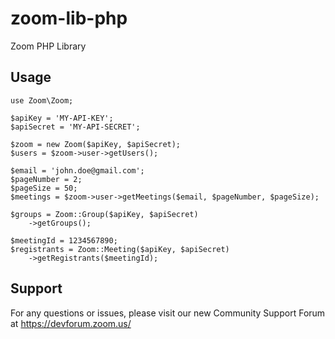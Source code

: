 # zoom-lib-php
Zoom PHP Library

## Usage

```
use Zoom\Zoom;

$apiKey = 'MY-API-KEY';
$apiSecret = 'MY-API-SECRET';

$zoom = new Zoom($apiKey, $apiSecret);
$users = $zoom->user->getUsers();

$email = 'john.doe@gmail.com';
$pageNumber = 2;
$pageSize = 50;
$meetings = $zoom->user->getMeetings($email, $pageNumber, $pageSize);

$groups = Zoom::Group($apiKey, $apiSecret)
    ->getGroups();

$meetingId = 1234567890;
$registrants = Zoom::Meeting($apiKey, $apiSecret)
    ->getRegistrants($meetingId);
```

## Support
For any questions or issues, please visit our new Community Support Forum at https://devforum.zoom.us/
